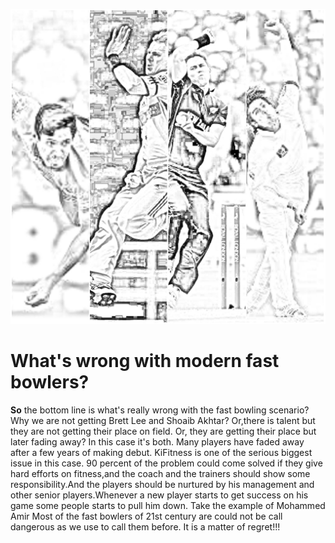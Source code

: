 ![hhh](143.jpg)
# What's wrong with modern fast bowlers?
**So** the bottom line is what's really wrong with the fast bowling scenario? Why we are not getting Brett Lee and Shoaib Akhtar? Or,there is talent but they are not getting their place on field. Or, they are getting their place but later fading away? In this case it's both. Many players have faded away after a few years of making debut. KiFitness is one of the serious biggest issue in this case. 90 percent of the problem could come solved if they give hard efforts on fitness,and the coach and the trainers should show some responsibility.And the players should be nurtured by his management and other senior players.Whenever a new player starts to get success on his game some people starts to pull him down. Take the example of Mohammed Amir Most of the fast bowlers of 21st century are could not be call dangerous as we use to call them before.
It is a matter of regret!!!

